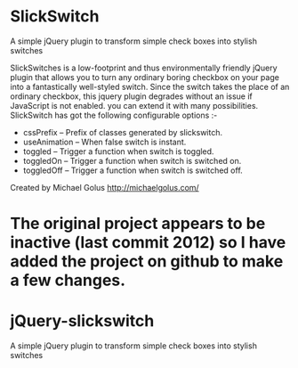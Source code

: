 # SlickSwitch
A simple jQuery plugin to transform simple check boxes into stylish switches 

SlickSwitches is a low-footprint and thus environmentally friendly jQuery plugin that allows you to turn any ordinary boring checkbox on your page into a fantastically well-styled switch.
Since the switch takes the place of an ordinary checkbox, this jquery plugin degrades without an issue if JavaScript is not enabled. you can extend it with many possibilities.
SlickSwitch has got the following configurable options :-
* cssPrefix – Prefix of classes generated by slickswitch.
* useAnimation – When false switch is instant.
* toggled – Trigger a function when switch is toggled.
* toggledOn – Trigger a function when switch is switched on.
* toggledOff – Trigger a function when switch is switched off.

Created by Michael Golus
http://michaelgolus.com/


The original project appears to be inactive (last commit 2012) so I have added the project on github to make a few changes.
=======
# jQuery-slickswitch
A simple jQuery plugin to transform simple check boxes into stylish switches
